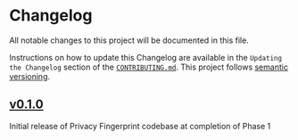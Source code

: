 # Changelog

All notable changes to this project will be documented in this file.

Instructions on how to update this Changelog are available in the `Updating the Changelog` section of the [`CONTRIBUTING.md`](./CONTRIBUTING.md).  This project follows [semantic versioning](https://semver.org/spec/v2.0.0.html).

## [v0.1.0](https://github.com/nhsengland/privfp-poc/releases/tag/v0.1.0)

Initial release of Privacy Fingerprint codebase at completion of Phase 1
